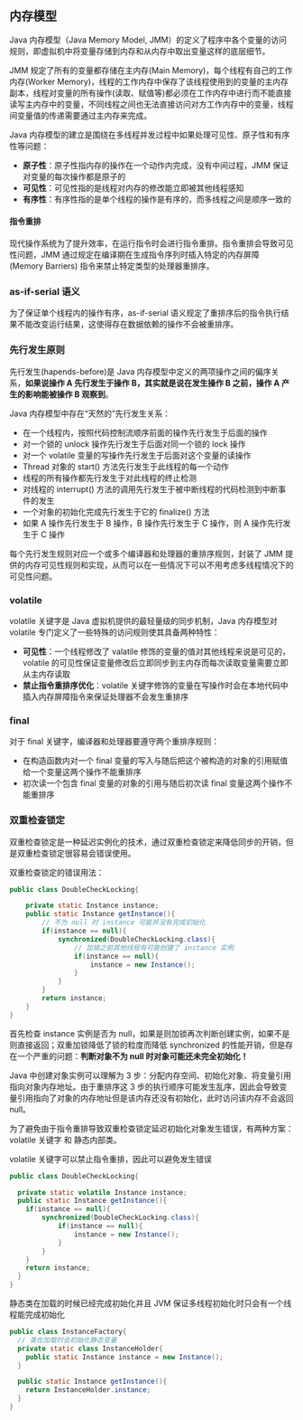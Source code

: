 ## 内存模型

Java 内存模型（Java Memory Model, JMM）的定义了程序中各个变量的访问规则，即虚拟机中将变量存储到内存和从内存中取出变量这样的底层细节。

JMM 规定了所有的变量都存储在主内存(Main Memory)，每个线程有自己的工作内存(Worker Memory)，线程的工作内存中保存了该线程使用到的变量的主内存副本，线程对变量的所有操作(读取、赋值等)都必须在工作内存中进行而不能直接读写主内存中的变量，不同线程之间也无法直接访问对方工作内存中的变量，线程间变量值的传递需要通过主内存来完成。

Java 内存模型的建立是围绕在多线程并发过程中如果处理可见性、原子性和有序性等问题：

- **原子性**：原子性指内存的操作在一个动作内完成，没有中间过程，JMM 保证对变量的每次操作都是原子的
- **可见性**：可见性指的是线程对内存的修改能立即被其他线程感知
- **有序性**：有序性指的是单个线程的操作是有序的，而多线程之间是顺序一致的

#### 指令重排

现代操作系统为了提升效率，在运行指令时会进行指令重排。指令重排会导致可见性问题，JMM 通过规定在编译期在生成指令序列时插入特定的内存屏障 (Memory Barriers) 指令来禁止特定类型的处理器重排序。



### as-if-serial 语义
为了保证单个线程内的操作有序，as-if-serial 语义规定了重排序后的指令执行结果不能改变运行结果，这使得存在数据依赖的操作不会被重排序。

### 先行发生原则

先行发生(hapends-before)是 Java 内存模型中定义的两项操作之间的偏序关系，**如果说操作 A 先行发生于操作 B，其实就是说在发生操作 B 之前，操作 A 产生的影响能被操作 B 观察到**。

Java 内存模型中存在“天然的”先行发生关系：
- 在一个线程内，按照代码控制流顺序前面的操作先行发生于后面的操作
- 对一个锁的 unlock 操作先行发生于后面对同一个锁的 lock 操作
- 对一个 volatile 变量的写操作先行发生于后面对这个变量的读操作
- Thread 对象的 start() 方法先行发生于此线程的每一个动作
- 线程的所有操作都先行发生于对此线程的终止检测
- 对线程的 interrupt() 方法的调用先行发生于被中断线程的代码检测到中断事件的发生
- 一个对象的初始化完成先行发生于它的 finalize() 方法
- 如果 A 操作先行发生于 B 操作，B 操作先行发生于 C 操作，则 A 操作先行发生于 C 操作

每个先行发生规则对应一个或多个编译器和处理器的重排序规则，封装了 JMM 提供的内存可见性规则和实现，从而可以在一些情况下可以不用考虑多线程情况下的可见性问题。

### volatile

volatile 关键字是 Java 虚拟机提供的最轻量级的同步机制，Java 内存模型对 volatile 专门定义了一些特殊的访问规则使其具备两种特性：
- **可见性**：一个线程修改了 valatile 修饰的变量的值对其他线程来说是可见的，volatile 的可见性保证变量修改后立即同步到主内存而每次读取变量需要立即从主内存读取
- **禁止指令重排序优化**：volatile 关键字修饰的变量在写操作时会在本地代码中插入内存屏障指令来保证处理器不会发生重排序

### final
对于 final 关键字，编译器和处理器要遵守两个重排序规则：
- 在构造函数内对一个 final 变量的写入与随后把这个被构造的对象的引用赋值给一个变量这两个操作不能重排序
- 初次读一个包含 final 变量的对象的引用与随后初次读 final 变量这两个操作不能重排序


### 双重检查锁定
双重检查锁定是一种延迟实例化的技术，通过双重检查锁定来降低同步的开销，但是双重检查锁定很容易会错误使用。

双重检查锁定的错误用法：
```java
public class DoubleCheckLocking{

    private static Instance instance;
    public static Instance getInstance(){
        // 不为 null 时 instance 可能并没有完成初始化
        if(instance == null){
            synchronized(DoubleCheckLocking.class){
                // 加锁之前其他线程有可能创建了 instance 实例
                if(instance == null){
                    instance = new Instance();
                }
            }
        }
        return instance;
    }
}
```
首先检查 instance 实例是否为 null，如果是则加锁再次判断创建实例，如果不是则直接返回；双重加锁降低了锁的粒度而降低 synchronized 的性能开销，但是存在一个严重的问题：**判断对象不为 null 时对象可能还未完全初始化！**

Java 中创建对象实例可以理解为 3 步：分配内存空间、初始化对象、将变量引用指向对象内存地址。由于重排序这 3 步的执行顺序可能发生乱序，因此会导致变量引用指向了对象的内存地址但是该内存还没有初始化，此时访问该内存不会返回 null。

为了避免由于指令重排导致双重检查锁定延迟初始化对象发生错误，有两种方案：volatile 关键字 和 静态内部类。

volatile 关键字可以禁止指令重排，因此可以避免发生错误
```java
public class DoubleCheckLocking{

  private static volatile Instance instance;
  public static Instance getInstance(){
    if(instance == null){
        synchronized(DoubleCheckLocking.class){
            if(instance == null){
                instance = new Instance();
            }
        }
    }
    return instance;
  }
}
```

静态类在加载的时候已经完成初始化并且 JVM 保证多线程初始化时只会有一个线程能完成初始化
```java
public class InstanceFactory{
  // 类在加载时会初始化静态变量
  private static class InstanceHolder{
    public static Instance instance = new Instance();
  }

  public static Instance getInstance(){
	return InstanceHolder.instance;
  }
}
```
